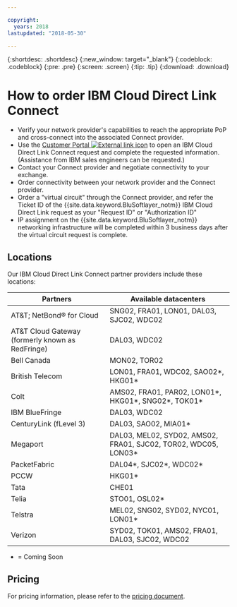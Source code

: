 ```yaml
---

copyright:
  years: 2018
lastupdated: "2018-05-30"

---
```


{:shortdesc: .shortdesc}
{:new_window: target="_blank"}
{:codeblock: .codeblock}
{:pre: .pre}
{:screen: .screen}
{:tip: .tip}
{:download: .download}

# How to order IBM Cloud Direct Link Connect

 * Verify your network provider's capabilities to reach the appropriate PoP and cross-connect into the associated Connect provider.
 * Use the [Customer Portal ![External link icon](../../icons/launch-glyph.svg "External link icon")](https://control.softlayer.com/) to open an IBM Cloud Direct Link Connect request and complete the requested information. (Assistance from IBM sales engineers can be requested.) 
 * Contact your Connect provider and negotiate connectivity to your exchange.
 * Order connectivity between your network provider and the Connect provider.
 * Order a "virtual circuit" through the Connect provider, and refer the Ticket ID of the {{site.data.keyword.BluSoftlayer_notm}} IBM Cloud Direct Link request as your "Request ID" or "Authorization ID"
 * IP assignment on the {{site.data.keyword.BluSoftlayer_notm}} networking infrastructure will be completed within 3 business days after the virtual circuit request is complete.
 

## Locations

Our IBM Cloud Direct Link Connect partner providers include these locations:

| Partners | Available datacenters |
|--------------|--------------|
| AT&T; NetBond® for Cloud | SNG02, FRA01, LON01, DAL03, SJC02, WDC02|
| AT&T Cloud Gateway (formerly known as RedFringe)| DAL03, WDC02 |
| Bell Canada | MON02, TOR02 |
| British Telecom |  LON01, FRA01, WDC02, SAO02*, HKG01* |
| Colt | AMS02, FRA01, PAR02, LON01*, HKG01*, SNG02*, TOK01* |
| IBM BlueFringe | DAL03, WDC02 |
| CenturyLink (fLevel 3) | DAL03, SAO02, MIA01* |
| Megaport | DAL03, MEL02, SYD02, AMS02, FRA01, SJC02, TOR02, WDC05, LON03* |
| PacketFabric | DAL04*, SJC02*, WDC02* |
| PCCW | HKG01* |
| Tata | CHE01 |
| Telia | STO01, OSL02* |
| Telstra | MEL02, SNG02, SYD02, NYC01, LON01* |
| Verizon | SYD02, TOK01, AMS02, FRA01, DAL03, SJC02, WDC02 |

* = Coming Soon

## Pricing

For pricing information, please refer to the [pricing document](pricing.html).
